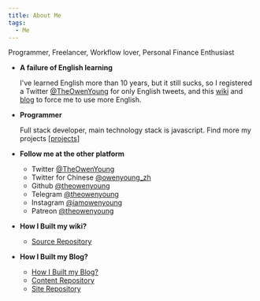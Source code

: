 ```yaml
---
title: About Me
tags:
  - Me
---
```


Programmer, Freelancer, Workflow lover, Personal Finance Enthusiast

- **A failure of English learning**

  I've learned English more than 10 years, but it still sucks, so I registered a Twitter [@TheOwenYoung](https://twitter.com/TheOwenYoung) for only English tweets, and this [wiki](https://wiki.owenyoung.com) and [blog](https://blog.owenyoung.com) to force me to use more English.

- **Programmer**

  Full stack developer, main technology stack is javascript. Find more my projects [[projects]]

- **Follow me at the other platform**

  - Twitter [@TheOwenYoung](https://twitter.com/TheOwenYoung)
  - Twitter for Chinese [@owenyoung_zh](https://twitter.com/owenyoung_zh)
  - Github [@theowenyoung](https://github.com/theowenyoung)
  - Telegram [@theowenyoung](https://t.me/theowenyoung)
  - Instagram [@iamowenyoung](https://www.instagram.com/iamowenyoung/)
  - Patreon [@theowenyoung](https://www.patreon.com/theowenyoung)

- **How I Built my wiki?**

  - [Source Repository](https://github.com/theowenyoung/wiki)

- **How I Built my Blog?**

  - [How I Built my Blog?](https://blog.owenyoung.com/en/posts/how-i-built-my-blog/)
  - [Content Repository](https://github.com/theowenyoung/story)
  - [Site Repository](https://github.com/theowenyoung/theowenyoung.github.io)

[//begin]: # "Autogenerated link references for markdown compatibility"
[projects]: projects.md "Projects"
[//end]: # "Autogenerated link references"
